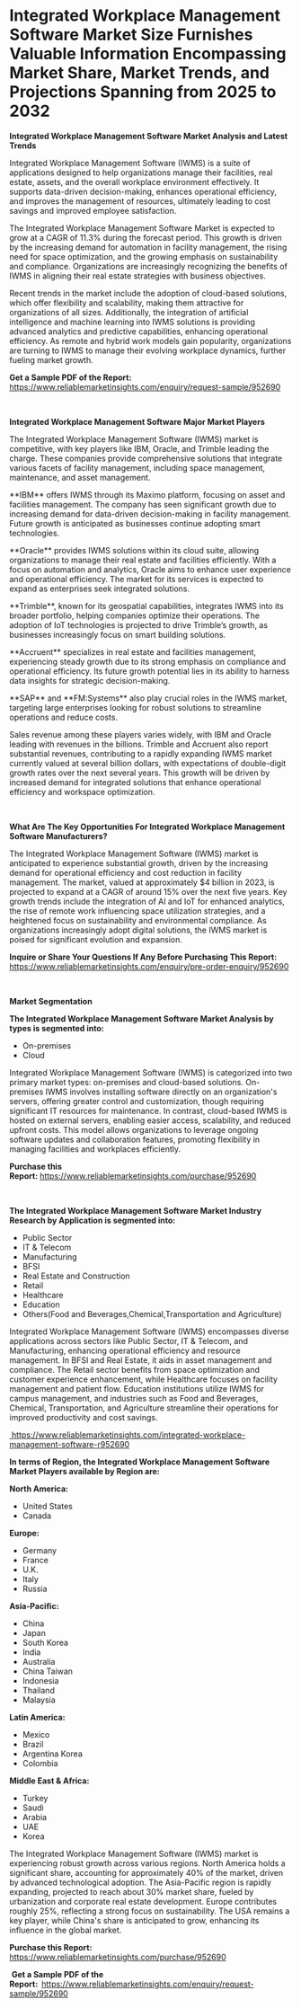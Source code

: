 <p><h1>Integrated Workplace Management Software Market Size Furnishes Valuable Information Encompassing Market Share, Market Trends, and Projections Spanning from 2025 to 2032</h1></p><p><strong>Integrated Workplace Management Software Market Analysis and Latest Trends</strong></p>
<p><p>Integrated Workplace Management Software (IWMS) is a suite of applications designed to help organizations manage their facilities, real estate, assets, and the overall workplace environment effectively. It supports data-driven decision-making, enhances operational efficiency, and improves the management of resources, ultimately leading to cost savings and improved employee satisfaction.</p><p>The Integrated Workplace Management Software Market is expected to grow at a CAGR of 11.3% during the forecast period. This growth is driven by the increasing demand for automation in facility management, the rising need for space optimization, and the growing emphasis on sustainability and compliance. Organizations are increasingly recognizing the benefits of IWMS in aligning their real estate strategies with business objectives.</p><p>Recent trends in the market include the adoption of cloud-based solutions, which offer flexibility and scalability, making them attractive for organizations of all sizes. Additionally, the integration of artificial intelligence and machine learning into IWMS solutions is providing advanced analytics and predictive capabilities, enhancing operational efficiency. As remote and hybrid work models gain popularity, organizations are turning to IWMS to manage their evolving workplace dynamics, further fueling market growth.</p></p>
<p><strong>Get a Sample PDF of the Report:&nbsp;</strong> <a href="https://www.reliablemarketinsights.com/enquiry/request-sample/952690?utm_campaign=3567&utm_medium=2&utm_source=Github&utm_content=ia&utm_term=17042025&utm_id=integrated-workplace-management-software">https://www.reliablemarketinsights.com/enquiry/request-sample/952690</a></p>
<p>&nbsp;</p>
<p><strong>Integrated Workplace Management Software Major Market Players</strong></p>
<p><p>The Integrated Workplace Management Software (IWMS) market is competitive, with key players like IBM, Oracle, and Trimble leading the charge. These companies provide comprehensive solutions that integrate various facets of facility management, including space management, maintenance, and asset management.</p><p>**IBM** offers IWMS through its Maximo platform, focusing on asset and facilities management. The company has seen significant growth due to increasing demand for data-driven decision-making in facility management. Future growth is anticipated as businesses continue adopting smart technologies.</p><p>**Oracle** provides IWMS solutions within its cloud suite, allowing organizations to manage their real estate and facilities efficiently. With a focus on automation and analytics, Oracle aims to enhance user experience and operational efficiency. The market for its services is expected to expand as enterprises seek integrated solutions.</p><p>**Trimble**, known for its geospatial capabilities, integrates IWMS into its broader portfolio, helping companies optimize their operations. The adoption of IoT technologies is projected to drive Trimble’s growth, as businesses increasingly focus on smart building solutions.</p><p>**Accruent** specializes in real estate and facilities management, experiencing steady growth due to its strong emphasis on compliance and operational efficiency. Its future growth potential lies in its ability to harness data insights for strategic decision-making.</p><p>**SAP** and **FM:Systems** also play crucial roles in the IWMS market, targeting large enterprises looking for robust solutions to streamline operations and reduce costs.</p><p>Sales revenue among these players varies widely, with IBM and Oracle leading with revenues in the billions. Trimble and Accruent also report substantial revenues, contributing to a rapidly expanding IWMS market currently valued at several billion dollars, with expectations of double-digit growth rates over the next several years. This growth will be driven by increased demand for integrated solutions that enhance operational efficiency and workspace optimization.</p></p>
<p>&nbsp;</p>
<p><strong>What Are The Key Opportunities For Integrated Workplace Management Software Manufacturers?</strong></p>
<p><p>The Integrated Workplace Management Software (IWMS) market is anticipated to experience substantial growth, driven by the increasing demand for operational efficiency and cost reduction in facility management. The market, valued at approximately $4 billion in 2023, is projected to expand at a CAGR of around 15% over the next five years. Key growth trends include the integration of AI and IoT for enhanced analytics, the rise of remote work influencing space utilization strategies, and a heightened focus on sustainability and environmental compliance. As organizations increasingly adopt digital solutions, the IWMS market is poised for significant evolution and expansion.</p></p>
<p><strong>Inquire or Share Your Questions If Any Before Purchasing This Report:</strong> <a href="https://www.reliablemarketinsights.com/enquiry/pre-order-enquiry/952690?utm_campaign=3567&utm_medium=2&utm_source=Github&utm_content=ia&utm_term=17042025&utm_id=integrated-workplace-management-software">https://www.reliablemarketinsights.com/enquiry/pre-order-enquiry/952690</a></p>
<p>&nbsp;</p>
<p><strong>Market Segmentation</strong></p>
<p><strong>The Integrated Workplace Management Software Market Analysis by types is segmented into:</strong></p>
<p><ul><li>On-premises</li><li>Cloud</li></ul></p>
<p><p>Integrated Workplace Management Software (IWMS) is categorized into two primary market types: on-premises and cloud-based solutions. On-premises IWMS involves installing software directly on an organization's servers, offering greater control and customization, though requiring significant IT resources for maintenance. In contrast, cloud-based IWMS is hosted on external servers, enabling easier access, scalability, and reduced upfront costs. This model allows organizations to leverage ongoing software updates and collaboration features, promoting flexibility in managing facilities and workplaces efficiently.</p></p>
<p><strong>Purchase this Report:&nbsp;</strong><a href="https://www.reliablemarketinsights.com/purchase/952690?utm_campaign=3567&utm_medium=2&utm_source=Github&utm_content=ia&utm_term=17042025&utm_id=integrated-workplace-management-software">https://www.reliablemarketinsights.com/purchase/952690</a></p>
<p>&nbsp;</p>
<p><strong>The Integrated Workplace Management Software Market Industry Research by Application is segmented into:</strong></p>
<p><ul><li>Public Sector</li><li>IT & Telecom</li><li>Manufacturing</li><li>BFSI</li><li>Real Estate and Construction</li><li>Retail</li><li>Healthcare</li><li>Education</li><li>Others(Food and Beverages,Chemical,Transportation and Agriculture)</li></ul></p>
<p><p>Integrated Workplace Management Software (IWMS) encompasses diverse applications across sectors like Public Sector, IT & Telecom, and Manufacturing, enhancing operational efficiency and resource management. In BFSI and Real Estate, it aids in asset management and compliance. The Retail sector benefits from space optimization and customer experience enhancement, while Healthcare focuses on facility management and patient flow. Education institutions utilize IWMS for campus management, and industries such as Food and Beverages, Chemical, Transportation, and Agriculture streamline their operations for improved productivity and cost savings.</p></p>
<p><a href="https://www.reliablemarketinsights.com/integrated-workplace-management-software-r952690?utm_campaign=3567&utm_medium=2&utm_source=Github&utm_content=ia&utm_term=17042025&utm_id=integrated-workplace-management-software">&nbsp;https://www.reliablemarketinsights.com/integrated-workplace-management-software-r952690</a></p>
<p><strong>In terms of Region, the Integrated Workplace Management Software Market Players available by Region are:</strong></p>
<p>
    <p> <strong> North America: </strong>
        <ul>
            <li>United States</li>
            <li>Canada</li>
        </ul>
        </p> 
    <p> <strong> Europe: </strong>
        <ul>
            <li>Germany</li>
            <li>France</li>
            <li>U.K.</li>
            <li>Italy</li>
            <li>Russia</li>
        </ul>
        </p> 
    <p> <strong> Asia-Pacific: </strong>
        <ul>
            <li>China</li>
            <li>Japan</li>
            <li>South Korea</li>
            <li>India</li>
            <li>Australia</li>
            <li>China Taiwan</li>
            <li>Indonesia</li>
            <li>Thailand</li>
            <li>Malaysia</li>
        </ul>
        </p> 
    <p> <strong> Latin America: </strong>
        <ul>
            <li>Mexico</li>
            <li>Brazil</li>
            <li>Argentina Korea</li>
            <li>Colombia</li>
        </ul>
        </p> 
    <p> <strong> Middle East & Africa: </strong>
        <ul>
            <li>Turkey</li>
            <li>Saudi</li>
            <li>Arabia</li>
            <li>UAE</li>
            <li>Korea</li>
        </ul>
    </p>
    </p>
<p><p>The Integrated Workplace Management Software (IWMS) market is experiencing robust growth across various regions. North America holds a significant share, accounting for approximately 40% of the market, driven by advanced technological adoption. The Asia-Pacific region is rapidly expanding, projected to reach about 30% market share, fueled by urbanization and corporate real estate development. Europe contributes roughly 25%, reflecting a strong focus on sustainability. The USA remains a key player, while China's share is anticipated to grow, enhancing its influence in the global market.</p></p>
<p><strong>Purchase this Report: </strong><a href="https://www.reliablemarketinsights.com/purchase/952690?utm_campaign=3567&utm_medium=2&utm_source=Github&utm_content=ia&utm_term=17042025&utm_id=integrated-workplace-management-software">https://www.reliablemarketinsights.com/purchase/952690</a></p>
<p>&nbsp;<strong>Get a Sample PDF of the Report:&nbsp;&nbsp;</strong><a href="https://www.reliablemarketinsights.com/enquiry/request-sample/952690?utm_campaign=3567&utm_medium=2&utm_source=Github&utm_content=ia&utm_term=17042025&utm_id=integrated-workplace-management-software">https://www.reliablemarketinsights.com/enquiry/request-sample/952690</a></p>
<p><strong></strong></p>
<p><p></p><p></p><p></p></p>